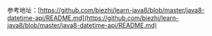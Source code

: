 参考地址：[https://github.com/biezhi/learn-java8/blob/master/java8-datetime-api/README.md](https://github.com/biezhi/learn-java8/blob/master/java8-datetime-api/README.md)